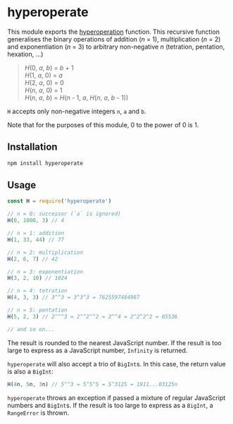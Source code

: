# hyperoperate

This module exports the [hyperoperation](https://en.wikipedia.org/wiki/Hyperoperation) function. This recursive function generalises the binary operations of addition (*n* = 1), multiplication (*n* = 2) and exponentiation (*n* = 3) to arbitrary non-negative *n* (tetration, pentation, hexation, ...)

> *H*(0, *a*, *b*) = *b* + 1<br/>
> *H*(1, *a*, 0) = *a*<br/>
> *H*(2, *a*, 0) = 0<br/>
> *H*(*n*, *a*, 0) = 1<br/>
> *H*(*n*, *a*, *b*) = *H*(*n* - 1, *a*, *H*(*n*, *a*, *b* - 1))<br/>

`H` accepts only non-negative integers `n`, `a` and `b`.

Note that for the purposes of this module, 0 to the power of 0 is 1.

## Installation

```sh
npm install hyperoperate
```

## Usage

```js
const H = require('hyperoperate')

// n = 0: successor (`a` is ignored)
H(0, 1000, 3) // 4

// n = 1: addition
H(1, 33, 44) // 77

// n = 2: multiplication
H(2, 6, 7) // 42

// n = 3: exponentiation
H(3, 2, 10) // 1024

// n = 4: tetration
H(4, 3, 3) // 3^^3 = 3^3^3 = 7625597484987

// n = 5: pentation
H(5, 2, 3) // 2^^^3 = 2^^2^^2 = 2^^4 = 2^2^2^2 = 65536

// and so on...
```

The result is rounded to the nearest JavaScript number. If the result is too large to express as a JavaScript number, `Infinity` is returned.

`hyperoperate` will also accept a trio of `BigInt`s. In this case, the return value is also a `BigInt`:

```js
H(4n, 5n, 3n) // 5^^3 = 5^5^5 = 5^3125 = 1911...03125n
```

`hyperoperate` throws an exception if passed a mixture of regular JavaScript numbers and `BigInt`s. If the result is too large to express as a `BigInt`, a `RangeError` is thrown.
